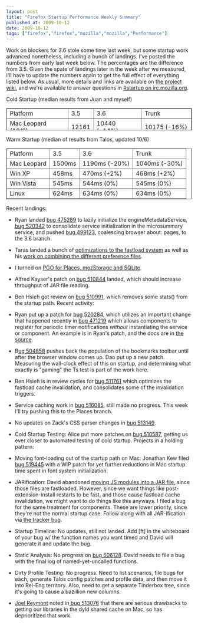 ```yaml
---
layout: post
title: "Firefox Startup Performance Weekly Summary"
published_at: 2009-10-12
date: 2009-10-12
tags: ["firefox","firefox","mozilla","mozilla","Performance"]
---
```


Work on blockers for 3.6 stole some time last week, but some startup work advanced nonetheless, including a bunch of landings. I've posted the numbers from early last week below. The percentages are the difference from 3.5. Given the spate of landings later in the week after we measured,  I'll have to update the numbers again to get the full effect of everything listed below. As usual, more details and links are available on [the project wiki](https://wiki.mozilla.org/Firefox/Projects/Startup_Time_Improvements), and we're available to answer questions in [#startup on irc.mozilla.org](irc://irc.mozilla.org/#startup).

Cold Startup (median results from Juan and myself)
<table style="height:60px;" border="1" width="346">
<tbody>
<tr>
<td>Platform</td>
<td>3.5</td>
<td>3.6</td>
<td>Trunk</td>
</tr>
<tr>
<td>Mac Leopard (10/6)</td>
<td>12161</td>
<td>10440 (-14%)</td>
<td>10175 (-16%)</td>
</tr>
<tr>
<td>Win XP (10/4)</td>
<td>5610</td>
<td>5640 (0%)</td>
<td>4050  (-27.8%)</td>
</tr>
</tbody></table>
Warm Startup (median of results from Talos, updated 10/6)
<table border="1">
<tbody>
<tr>
<td>Platform</td>
<td>3.5</td>
<td>3.6</td>
<td>Trunk</td>
</tr>
<tr>
<td>Mac Leopard</td>
<td>1500ms</td>
<td>1190ms (-20%)</td>
<td>1040ms (-30%)</td>
</tr>
<tr>
<td>Win XP</td>
<td>458ms</td>
<td>470ms (+2%)</td>
<td>468ms (+2%)</td>
</tr>
<tr>
<td>Win Vista</td>
<td>545ms</td>
<td>544ms (0%)</td>
<td>545ms (0%)</td>
</tr>
<tr>
<td>Linux</td>
<td>624ms</td>
<td>634ms (0%)</td>
<td>634ms (0%)</td>
</tr>
</tbody></table>
Recent landings:

*   Ryan landed [bug 475289](https://bugzilla.mozilla.org/show_bug.cgi?id=475289 "https://bugzilla.mozilla.org/show_bug.cgi?id=475289") to lazily initialize the  engineMetadataService, [bug 520342](https://bugzilla.mozilla.org/show_bug.cgi?id=520342) to consolidate service initialization in the microsummary service, and pushed [bug 499123](https://bugzilla.mozilla.org/show_bug.cgi?id=499123), <span id="summary_alias_container" style="display:inline;"><span id="short_desc_nonedit_display">coalescing browser about:  pages, to the 3.6 branch.</span></span>
*   <span id="summary_alias_container" style="display:inline;"><span id="short_desc_nonedit_display">Taras landed a bunch</span></span> of [optimizations to the fastload system](https://bugzilla.mozilla.org/show_bug.cgi?id=412796) as well as his [work on   combining the     different preference files](https://bugzilla.mozilla.org/show_bug.cgi?id=507288).
*   I turned on [PGO for   Places, mozStorage and SQLite](https://bugzilla.mozilla.org/show_bug.cgi?id=419893).
*   Alfred  Kayser's patch on [bug     510844](https://bugzilla.mozilla.org/show_bug.cgi?id=510844) landed, which should increase throughput of JAR file reading.
*   Ben Hsieh got review on [bug  510991](https://bugzilla.mozilla.org/show_bug.cgi?id=510991),  which removes some stats() from the startup path.
Recent activity:

*   <span id="summary_alias_container" style="display:inline;"><span id="short_desc_nonedit_display">Ryan put up a patch for [bug ](https://bugzilla.mozilla.org/show_bug.cgi?id=520284)</span></span>[520284](https://bugzilla.mozilla.org/show_bug.cgi?id=520284), which utilizes an important change that happened recently in [bug 471219](https://bugzilla.mozilla.org/show_bug.cgi?id=471219) which allows components to register for periodic timer notifications *without* instantiating the service or component. An example is in Ryan's patch, and the docs are in [the source](http://hg.mozilla.org/mozilla-central/file/52fb6780a698/toolkit/mozapps/update/public/nsIUpdateTimerManager.idl#l64).
*   B[ug     504858](https://bugzilla.mozilla.org/show_bug.cgi?id=504858) pushes back the population of the bookmarks toolbar until  after   the  browser window comes up. Dao put up a new patch. Measuring the wall-clock effect of this on startup, and determining what exactly is "gaming" the Ts test is part of the work here.
*   Ben Hsieh is in review cycles for [bug 511761](https://bugzilla.mozilla.org/show_bug.cgi?id=511761) which optimizes the fastload cache invalidation, and consolidates some of the invalidation triggers.
*   Service caching work in [bug    516085](https://bugzilla.mozilla.org/show_bug.cgi?id=516085), still made no progress. This week I'll try pushing this  to the  Places branch.
*   No updates on Zack's CSS parser changes in [bug     513149](https://bugzilla.mozilla.org/show_bug.cgi?id=513149).
*   Cold Startup Testing: Alice put more patches on [bug      510587](https://bugzilla.mozilla.org/show_bug.cgi?id=510587), getting us ever closer to automated testing of cold startup.
Projects in a holding pattern:

*   Moving font-loading out of the startup path on Mac: Jonathan Kew filed [bug   519445](https://bugzilla.mozilla.org/show_bug.cgi?id=519445) with a WIP patch for yet further reductions in Mac startup   time spent in font system initialization.
*   JARification: David abandoned [moving JS      modules into a JAR file](https://bugzilla.mozilla.org/show_bug.cgi?id=509755), since those files are fastloaded.     However, since we want things like post-extension-install restarts to be     fast, and those cause fastload cache invalidation, we might want to   do   things like this anyways. I filed a bug for the same treatment for     components. These are lower priority, since they're not the normal     startup case. Follow along with all JAR-ification via[ the     tracker  bug](https://bugzilla.mozilla.org/show_bug.cgi?id=513027).
*   Startup Timeline: No updates, still not landed. Add [ft] in the    whiteboard of your bug w/ the function names you want timed and David    will generate it and update the bug.
*   Static Analysis: No progress on [bug    506128](https://bugzilla.mozilla.org/show_bug.cgi?id=506128).  David needs to file a bug with the final log of    named-yet-uncalled  functions.
*   Dirty Profile Testing: No progress. Need to list scenarios, file    bugs  for each, generate Talos config patches and profile data, and then    move  it into Rel-Eng territory. Also, need to get a separate   Tinderbox  tree,  since it's going to cause a bazillion new columns.
*   [Joel    Reymont](http://wagerlabs.com/) noted in[ bug    513076](https://bugzilla.mozilla.org/show_bug.cgi?id=513076) that there are serious drawbacks to getting our libraries in    the dyld  shared cache on Mac, so has deprioritized that work.
